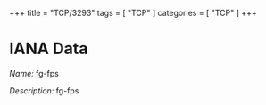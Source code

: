 +++
title = "TCP/3293"
tags = [ "TCP" ]
categories = [ "TCP" ]
+++

# IANA Data

_Name:_ fg-fps

_Description:_ fg-fps

